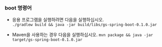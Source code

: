 ### boot 명령어

- 응용 프로그램을 실행하려면 다음을 실행하십시오.  
`./gradlew build && java -jar build/libs/gs-spring-boot-0.1.0.jar`

- Maven을 사용하는 경우 다음을 실행하십시오.
`mvn package && java -jar target/gs-spring-boot-0.1.0.jar`
